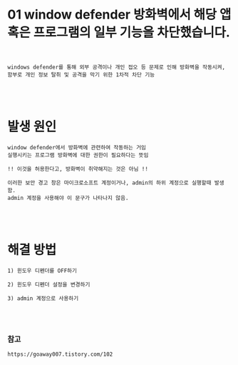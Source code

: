 # 01 window defender 방화벽에서 해당 앱 혹은 프로그램의 일부 기능을 차단했습니다.

<br>

```
windows defender를 통해 외부 공격이나 개인 접오 등 문제로 인해 방화벽을 작동시켜, 함부로 개인 정보 탈취 및 공격을 막기 위한 1차적 차단 기능
```

<br>

<br>

# 발생 원인
```
window defender에서 방화벽에 관련하여 작동하는 거임
실행시키는 프로그램 방화벽에 대한 권한이 필요하다는 뜻임

!! 이것을 허용한다고, 방화벽이 취약해지는 것은 아님 !!

이러한 보안 경고 창은 마이크로소프트 계정이거나, admin의 하위 계정으로 실행할때 발생함.
admin 계정을 사용해야 이 문구가 나타나지 않음.
```

<br>

<br>

# 해결 방법
```
1) 윈도우 디펜더를 OFF하기

2) 윈도우 디펜더 설정을 변경하기

3) admin 계정으로 사용하기
```

<br>

<br>

### 참고
```
https://goaway007.tistory.com/102
```